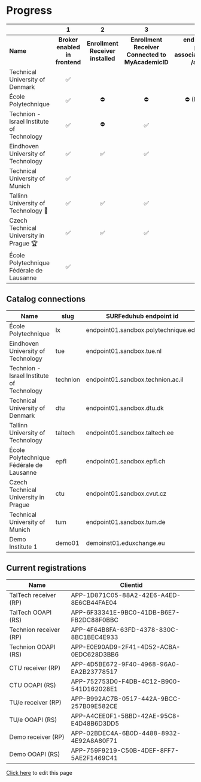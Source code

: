 # Progress

|                                           | 1                              | 2                                 | 3                                                  | 4                                                                           | 5                                             | 6                                             | 7                           | 8                           | 9                           | 10                                     | 11                                            |
|:----------------------------------------- |:------------------------------:|:---------------------------------:|:--------------------------------------------------:|:---------------------------------------------------------------------------:|:---------------------------------------------:|:---------------------------------------------:|:---------------------------:|:---------------------------:|:---------------------------:|:--------------------------------------:|:---------------------------------------------:|
| **Name**                                  | **Broker enabled in frontend** | **Enrollment Receiver installed** | **Enrollment Receiver  Connected to MyAcademicID** | **endpoints available persons/me associations/external/me  /associations/** | **Connection information in ServiceRegistry** | **OOAPI endpoints connected to MyacademicID** | **Test accounts available** | **Tested incoming student** | **Tested outgoing student** | **Receiver <-> Backend communication** | **OOAPI endpoints <-> Backend communication** |
| Technical University of Denmark           | ✅                              |                                   |                                                    |                                                                             |                                               |                                               |                             |                             |                             |                                        |                                               |
| École Polytechnique                       | ✅                              | ⛔                                 | ⛔                                                  | ⛔ (IP- restrictions)                                                        | ⛔                                             | ⛔                                             |                             |                             |                             |                                        |                                               |
| Technion - Israel Institute of Technology | ✅                              | ⛔                                 | ✅                                                  | ✅                                                                           | ✅                                             | ✅                                             |                             |                             | ✅                           |                                        |                                               |
| Eindhoven University of Technology        | ✅                              | ✅                                 | ✅                                                  | ✅                                                                           |                                               | ✅                                             | ✅                           |                             |                             |                                        |                                               |
| Technical University of Munich            | ✅                              |                                   |                                                    |                                                                             |                                               |                                               |                             |                             |                             |                                        |                                               |
| Tallinn University of Technology  🥈      | ✅                              | ✅                                 | ✅                                                  | ✅                                                                           | ✅                                             | ✅                                             | ✅                           | ✅                           | ✅                           |                                        | ✅                                             |
| Czech Technical University in Prague 🏆   | ✅                              | ✅                                 | ✅                                                  | ✅                                                                           | ✅                                             | ✅                                             | ✅                           | ✅                           | ✅                           |                                        |                                               |
| École Polytechnique Fédérale de Lausanne  | ✅                              |                                   |                                                    |                                                                             |                                               |                                               |                             |                             |                             |                                        |                                               |

## Catalog connections

| Name                                      | slug     | SURFeduhub endpoint id               | OOAPI Base url                                         |
| ----------------------------------------- | -------- | ------------------------------------ | ------------------------------------------------------ |
| École Polytechnique                       | lx       | endpoint01.sandbox.polytechnique.edu | `https://ooapi-test.telecom-paris.fr/api/`               |
| Eindhoven University of Technology        | tue      | endpoint01.sandbox.tue.nl            | `https://tueacc-surf.osiris-link.nl/ooapi/v5`            |
| Technion - Israel Institute of Technology | technion | endpoint01.sandbox.technion.ac.il    | `https://students.technion.ac.il/local/euroteq/ooapi/v5` |
| Technical University of Denmark           | dtu      | endpoint01.sandbox.dtu.dk            | `https://test.ooapi.ait.dtu.dk/get`                      |
| Tallinn University of Technology          | taltech  | endpoint01.sandbox.taltech.ee        | `https://mars.taltech.ee/test/euroteq/api/v5`            |
| École Polytechnique Fédérale de Lausanne  | epfl     | endpoint01.sandbox.epfl.ch           | `https://cede-webapps.epfl.ch/ooapi`                     |
| Czech Technical University in Prague      | ctu      | endpoint01.sandbox.cvut.cz           | `https://du50.vc.cvut.cz/eq/resource/v5/`                |
| Technical University of Munich            | tum      | endpoint01.sandbox.tum.de            | `https://129.187.125.25/QSYSTEM_TUM/co/euroteq/api`      |
| Demo Institute 1                          | demo01   | demoinst01.eduxchange.eu             | `https://demo04.test.surfeduhub.nl`                      |

## Current registrations

| Name                   | Clientid                                 |
| ---------------------- | ---------------------------------------- |
| TalTech receiver (RP)  | APP-1D871C05-88A2-42E6-A4ED-8E6CB44FAE04 |
| TalTech OOAPI (RS)     | APP-6F33341E-9BC0-41DB-B6E7-FB2DC88F0BBC |
| Technion receiver (RP) | APP-4F64B8FA-63FD-4378-830C-8BC1BEC4E933 |
| Technion OOAPI (RS)    | APP-E0E90AD9-2F41-4D52-ACBA-0EDC628D3BB6 |
| CTU receiver (RP)      | APP-4D5BE672-9F40-4968-96A0-EA2B23778517 |
| CTU OOAPI (RS)         | APP-752753D0-F4DB-4C12-B900-541D162028E1 |
| TU/e receiver (RP)     | APP-B992AC7B-0517-442A-9BCC-257B09E582CE |
| TU/e OOAPI (RS)        | APP-A4CEE0F1-5BBD-42AE-95C8-E4D48B6D3DD5 |
| Demo receiver (RP)     | APP-02BDEC4A-6B0D-4488-8932-4E92A8A80F71 |
| Demo OOAPI (RS)        | APP-759F9219-C50B-4DEF-8FF7-5AE2F1469C41 |

[Click here](https://github.com/SURFnet/eduxchange-eu-tech-docs/edit/main/progress.md)
to edit this page
